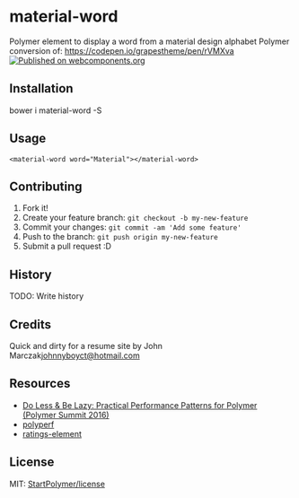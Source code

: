 # material-word
Polymer element to display a word from a material design alphabet
Polymer conversion of: https://codepen.io/grapestheme/pen/rVMXva
[![Published on webcomponents.org](https://img.shields.io/badge/webcomponents.org-published-blue.svg)](https://beta.webcomponents.org/element/owner/my-element)

## Installation

bower i material-word -S


## Usage




<!--
```
<custom-element-demo>
<template>
<link rel="import" href="material-word.html">
<material-word word="Material"></material-word>
</template>
</custom-element-demo>
```
-->
```
<material-word word="Material"></material-word>
```

## Contributing

1. Fork it!
2. Create your feature branch: `git checkout -b my-new-feature`
3. Commit your changes: `git commit -am 'Add some feature'`
4. Push to the branch: `git push origin my-new-feature`
5. Submit a pull request :D

## History

TODO: Write history

## Credits

Quick and dirty for a resume site by John Marczak<johnnyboyct@hotmail.com>


## Resources

- [Do Less & Be Lazy: Practical Performance Patterns for Polymer (Polymer Summit 2016)](https://youtu.be/hHC9EOJzrQk?t=16m10s)
- [polyperf](https://github.com/PolymerLabs/polyperf)
- [ratings-element](https://github.com/PolymerLabs/polyperf/tree/ratings-element/elements/ratings-element)

## License

MIT: [StartPolymer/license](https://github.com/StartPolymer/license)


[webcomponents-image]: https://img.shields.io/badge/webcomponents.org-published-blue.svg
[webcomponents-url]: https://beta.webcomponents.org/element/StartPolymer/s-rating
[webcomponents-demo]: https://beta.webcomponents.org/element/StartPolymer/s-rating/demo/demo/index.html

